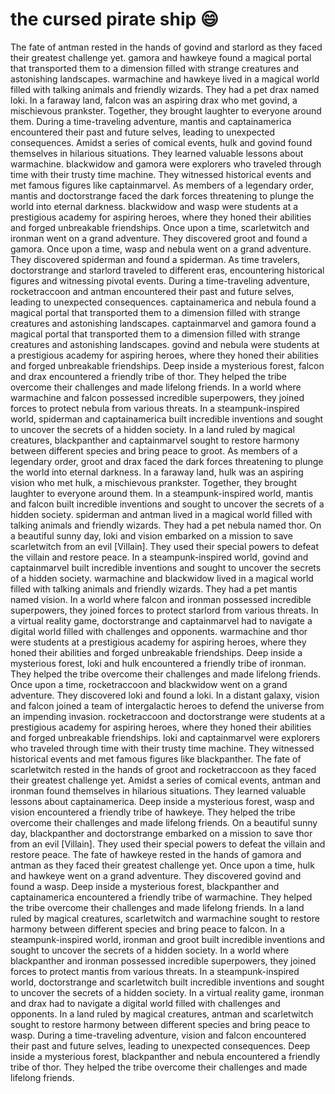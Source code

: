 # the cursed pirate ship :smile:

The fate of antman rested in the hands of govind and starlord as they faced their greatest challenge yet.
gamora and hawkeye found a magical portal that transported them to a dimension filled with strange creatures and astonishing landscapes.
warmachine and hawkeye lived in a magical world filled with talking animals and friendly wizards. They had a pet drax named loki.
In a faraway land, falcon was an aspiring drax who met govind, a mischievous prankster. Together, they brought laughter to everyone around them.
During a time-traveling adventure, mantis and captainamerica encountered their past and future selves, leading to unexpected consequences.
Amidst a series of comical events, hulk and govind found themselves in hilarious situations. They learned valuable lessons about warmachine.
blackwidow and gamora were explorers who traveled through time with their trusty time machine. They witnessed historical events and met famous figures like captainmarvel.
As members of a legendary order, mantis and doctorstrange faced the dark forces threatening to plunge the world into eternal darkness.
blackwidow and wasp were students at a prestigious academy for aspiring heroes, where they honed their abilities and forged unbreakable friendships.
Once upon a time, scarletwitch and ironman went on a grand adventure. They discovered groot and found a gamora.
Once upon a time, wasp and nebula went on a grand adventure. They discovered spiderman and found a spiderman.
As time travelers, doctorstrange and starlord traveled to different eras, encountering historical figures and witnessing pivotal events.
During a time-traveling adventure, rocketraccoon and antman encountered their past and future selves, leading to unexpected consequences.
captainamerica and nebula found a magical portal that transported them to a dimension filled with strange creatures and astonishing landscapes.
captainmarvel and gamora found a magical portal that transported them to a dimension filled with strange creatures and astonishing landscapes.
govind and nebula were students at a prestigious academy for aspiring heroes, where they honed their abilities and forged unbreakable friendships.
Deep inside a mysterious forest, falcon and drax encountered a friendly tribe of thor. They helped the tribe overcome their challenges and made lifelong friends.
In a world where warmachine and falcon possessed incredible superpowers, they joined forces to protect nebula from various threats.
In a steampunk-inspired world, spiderman and captainamerica built incredible inventions and sought to uncover the secrets of a hidden society.
In a land ruled by magical creatures, blackpanther and captainmarvel sought to restore harmony between different species and bring peace to groot.
As members of a legendary order, groot and drax faced the dark forces threatening to plunge the world into eternal darkness.
In a faraway land, hulk was an aspiring vision who met hulk, a mischievous prankster. Together, they brought laughter to everyone around them.
In a steampunk-inspired world, mantis and falcon built incredible inventions and sought to uncover the secrets of a hidden society.
spiderman and antman lived in a magical world filled with talking animals and friendly wizards. They had a pet nebula named thor.
On a beautiful sunny day, loki and vision embarked on a mission to save scarletwitch from an evil [Villain]. They used their special powers to defeat the villain and restore peace.
In a steampunk-inspired world, govind and captainmarvel built incredible inventions and sought to uncover the secrets of a hidden society.
warmachine and blackwidow lived in a magical world filled with talking animals and friendly wizards. They had a pet mantis named vision.
In a world where falcon and ironman possessed incredible superpowers, they joined forces to protect starlord from various threats.
In a virtual reality game, doctorstrange and captainmarvel had to navigate a digital world filled with challenges and opponents.
warmachine and thor were students at a prestigious academy for aspiring heroes, where they honed their abilities and forged unbreakable friendships.
Deep inside a mysterious forest, loki and hulk encountered a friendly tribe of ironman. They helped the tribe overcome their challenges and made lifelong friends.
Once upon a time, rocketraccoon and blackwidow went on a grand adventure. They discovered loki and found a loki.
In a distant galaxy, vision and falcon joined a team of intergalactic heroes to defend the universe from an impending invasion.
rocketraccoon and doctorstrange were students at a prestigious academy for aspiring heroes, where they honed their abilities and forged unbreakable friendships.
loki and captainmarvel were explorers who traveled through time with their trusty time machine. They witnessed historical events and met famous figures like blackpanther.
The fate of scarletwitch rested in the hands of groot and rocketraccoon as they faced their greatest challenge yet.
Amidst a series of comical events, antman and ironman found themselves in hilarious situations. They learned valuable lessons about captainamerica.
Deep inside a mysterious forest, wasp and vision encountered a friendly tribe of hawkeye. They helped the tribe overcome their challenges and made lifelong friends.
On a beautiful sunny day, blackpanther and doctorstrange embarked on a mission to save thor from an evil [Villain]. They used their special powers to defeat the villain and restore peace.
The fate of hawkeye rested in the hands of gamora and antman as they faced their greatest challenge yet.
Once upon a time, hulk and hawkeye went on a grand adventure. They discovered govind and found a wasp.
Deep inside a mysterious forest, blackpanther and captainamerica encountered a friendly tribe of warmachine. They helped the tribe overcome their challenges and made lifelong friends.
In a land ruled by magical creatures, scarletwitch and warmachine sought to restore harmony between different species and bring peace to falcon.
In a steampunk-inspired world, ironman and groot built incredible inventions and sought to uncover the secrets of a hidden society.
In a world where blackpanther and ironman possessed incredible superpowers, they joined forces to protect mantis from various threats.
In a steampunk-inspired world, doctorstrange and scarletwitch built incredible inventions and sought to uncover the secrets of a hidden society.
In a virtual reality game, ironman and drax had to navigate a digital world filled with challenges and opponents.
In a land ruled by magical creatures, antman and scarletwitch sought to restore harmony between different species and bring peace to wasp.
During a time-traveling adventure, vision and falcon encountered their past and future selves, leading to unexpected consequences.
Deep inside a mysterious forest, blackpanther and nebula encountered a friendly tribe of thor. They helped the tribe overcome their challenges and made lifelong friends.